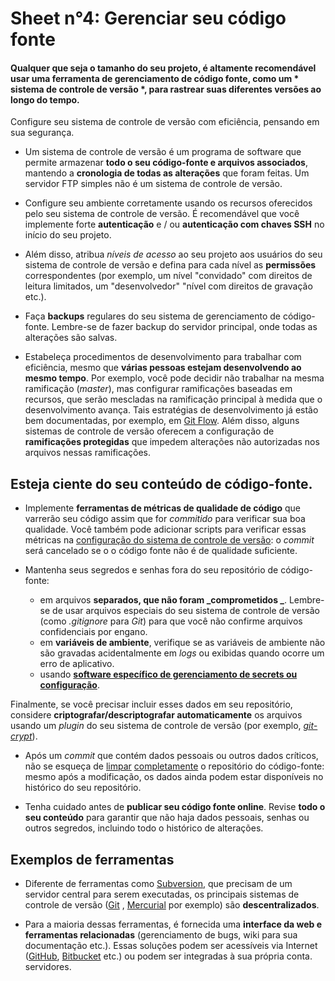# Sheet n°4: Gerenciar seu código fonte

#### Qualquer que seja o tamanho do seu projeto, é altamente recomendável usar uma ferramenta de gerenciamento de código fonte, como um * sistema de controle de versão *, para rastrear suas diferentes versões ao longo do tempo.

Configure seu sistema de controle de versão com eficiência, pensando em sua segurança.

* Um sistema de controle de versão é um programa de software que permite armazenar **todo o seu código-fonte e arquivos associados**, mantendo a **cronologia de todas as alterações** que foram feitas. Um servidor FTP simples não é um sistema de controle de versão.

* Configure seu ambiente corretamente usando os recursos oferecidos pelo seu sistema de controle de versão. É recomendável que você implemente forte **autenticação** e / ou **autenticação com chaves SSH** no início do seu projeto.

* Além disso, atribua *níveis de acesso* ao seu projeto aos usuários do seu sistema de controle de versão e defina para cada nível as **permissões** correspondentes (por exemplo, um nível "convidado" com direitos de leitura limitados, um "desenvolvedor" "nível com direitos de gravação etc.).

* Faça **backups** regulares do seu sistema de gerenciamento de código-fonte. Lembre-se de fazer backup do servidor principal, onde todas as alterações são salvas.

* Estabeleça procedimentos de desenvolvimento para trabalhar com eficiência, mesmo que **várias pessoas estejam desenvolvendo ao mesmo tempo**. Por exemplo, você pode decidir não trabalhar na mesma ramificação (_master_), mas configurar ramificações baseadas em recursos, que serão mescladas na ramificação principal à medida que o desenvolvimento avança. Tais estratégias de desenvolvimento já estão bem documentadas, por exemplo, em [Git Flow](https://nvie.com/posts/a-successful-git-branching-model/). Além disso, alguns sistemas de controle de versão oferecem a configuração de **ramificações protegidas** que impedem alterações não autorizadas nos arquivos nessas ramificações.

## Esteja ciente do seu conteúdo de código-fonte.


* Implemente **ferramentas de métricas de qualidade de código** que varrerão seu código assim que for _commitido_ para verificar sua boa qualidade. Você também pode adicionar scripts para verificar essas métricas na [configuração do sistema de controle de versão](https://git-scm.com/book/uz/v2/Customizing-Git-Git-Hooks): o _commit_ será cancelado se o o código fonte não é de qualidade suficiente.

* Mantenha seus segredos e senhas fora do seu repositório de código-fonte:
     * em arquivos **separados, que não foram _comprometidos _**. Lembre-se de usar arquivos especiais do seu sistema de controle de versão (como _.gitignore_ para _Git_) para que você não confirme arquivos confidenciais por engano.
     * em **variáveis de ambiente**, verifique se as variáveis de ambiente não são gravadas acidentalmente em *logs* ou exibidas quando ocorre um erro de aplicativo.
     * usando [**software específico de gerenciamento de secrets ou configuração**](https://www.digitalocean.com/community/tutorials/an-introduction-to-managing-secrets-safely-with-version-control-systems#using-configuration-management-systems-for-secret-management).
     
Finalmente, se você precisar incluir esses dados em seu repositório, considere **criptografar/descriptografar automaticamente** os arquivos usando um *plugin* do seu sistema de controle de versão (por exemplo, [_git-crypt_](https://github.com/AGWA/git-crypt)).

* Após um _commit_ que contém dados pessoais ou outros dados críticos, não se esqueça de [limpar](https://git-scm.com/book/en/v2/Git-Tools-Rewriting-History) [completamente](https://help.github.com/en/github/authenticating-to-github/removing-sensitive-data-from-a-repository#purging-a-file-from-your-repositorys-history) o repositório do código-fonte: mesmo após a modificação, os dados ainda podem estar disponíveis no histórico do seu repositório.

* Tenha cuidado antes de **publicar seu código fonte online**. Revise **todo o seu conteúdo** para garantir que não haja dados pessoais, senhas ou outros segredos, incluindo todo o histórico de alterações.

## Exemplos de ferramentas

* Diferente de ferramentas como [Subversion](https://subversion.apache.org/), que precisam de um servidor central para serem executadas, os principais sistemas de controle de versão ([Git](https://git-scm.com/) , [Mercurial](https://www.mercurial-scm.org/) por exemplo) são **descentralizados**.

* Para a maioria dessas ferramentas, é fornecida uma **interface da web e ferramentas relacionadas** (gerenciamento de bugs, wiki para sua documentação etc.). Essas soluções podem ser acessíveis via Internet ([GitHub](https://github.com/), [Bitbucket](https://bitbucket.org/) etc.) ou podem ser integradas à sua própria conta. servidores.





